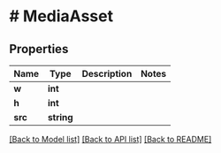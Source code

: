 # # MediaAsset

## Properties

Name | Type | Description | Notes
------------ | ------------- | ------------- | -------------
**w** | **int** |  |
**h** | **int** |  |
**src** | **string** |  |

[[Back to Model list]](../../README.md#models) [[Back to API list]](../../README.md#endpoints) [[Back to README]](../../README.md)
